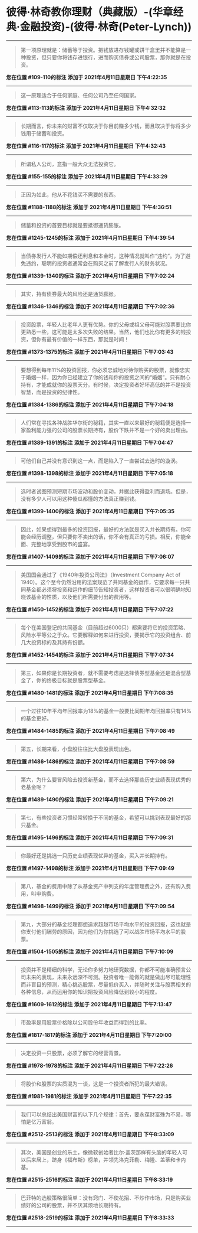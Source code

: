 # 彼得·林奇教你理财（典藏版）-(华章经典·金融投资)-(彼得·林奇(Peter-Lynch))

---

> 第一项原理就是：储蓄等于投资。把钱放进存钱罐或饼干盒里并不能算是一种投资，但只要你将钱存进银行，进而购买债券或公司股票，那你就是在投资。

**您在位置 #109-110的标注** **添加于 2021年4月11日星期日 下午4:22:35**

---

> 这一原理适合于任何家庭、任何公司乃至任何国家。

**您在位置 #113-113的标注** **添加于 2021年4月11日星期日 下午4:32:32**

---

> 长期而言，你未来的财富不仅取决于你目前赚多少钱，而且取决于你将多少钱用于储蓄和投资。

**您在位置 #116-117的标注** **添加于 2021年4月11日星期日 下午4:32:43**

---

> 所谓私人公司，意指一般大众无法投资它。

**您在位置 #155-155的标注** **添加于 2021年4月11日星期日 下午4:33:29**

---

> 正因为如此，他从不花钱买不需要的东西。

**您在位置 #1188-1188的标注** **添加于 2021年4月11日星期日 下午4:36:51**

---

> 储蓄和投资的首要目标就是要抵御通货膨胀。

**您在位置 #1245-1245的标注** **添加于 2021年4月11日星期日 下午4:39:54**

---

> 当债券发行人不能如期偿还利息和本金时，这种情况就叫作“违约”。为了避免违约，聪明的投资者通常会在购买之前了解发行人的财务状况。

**您在位置 #1339-1340的标注** **添加于 2021年4月11日星期日 下午7:02:24**

---

> 其实，持有债券最大的风险还是通货膨胀。

**您在位置 #1346-1346的标注** **添加于 2021年4月11日星期日 下午7:02:36**

---

> 投资股票，年轻人比老年人更有优势。你的父母或祖父母可能对股票要比你更熟悉一些，这可能是太多次失败的结果。当然，他们也比你有更多的钱投资，但你有最有价值的一样东西，那就是时间！

**您在位置 #1373-1375的标注** **添加于 2021年4月11日星期日 下午7:03:43**

---

> 要想得到每年11%的投资回报，你必须忠诚地对待你购买的股票，就像忠实于婚姻一样，因为你已经建立了你的钱和你的投资之间的“婚姻”。只有耐心持有，才能成就你的股票天分。有时候，决定投资者好坏高低的并不是投资智慧，而是投资的纪律性。

**您在位置 #1384-1386的标注** **添加于 2021年4月11日星期日 下午7:04:18**

---

> 人们常在寻找各种战胜华尔街的秘籍，其实一直以来最好的秘籍便是选择一家盈利能力强的公司的股票长期持有，股价下跌并不是一个好的卖出理由。

**您在位置 #1389-1391的标注** **添加于 2021年4月11日星期日 下午7:04:47**

---

> 可他们自己并没有意识到这一点，而是陷入了一直尝试去选时的漩涡。

**您在位置 #1398-1398的标注** **添加于 2021年4月11日星期日 下午7:05:18**

---

> 选时者试图预测短期市场波动和股价变动，并据此获得盈利而退场。但是，没有多少人可以用这种傻瓜都懂的方法真正赚到钱。

**您在位置 #1399-1400的标注** **添加于 2021年4月11日星期日 下午7:05:35**

---

> 因此，如果想得到最多的投资回报，最好的方法就是买入并长期持有。你可能会经历调整，但只要你不卖出的话，你不会有真正的亏损。相反，你能全面、完整地享受到股市的盛宴。

**您在位置 #1407-1409的标注** **添加于 2021年4月11日星期日 下午7:06:07**

---

> 美国国会通过了《1940年投资公司法》（Investment Company Act of 1940）。这个至今仍然沿用的法案规范了共同基金的运作，它要求每一只共同基金都必须将投资和运作的细节告知投资者，这样投资者可以很明确地知晓该基金的性质，以及他们所需要付出的费用等。

**您在位置 #1450-1452的标注** **添加于 2021年4月11日星期日 下午7:07:22**

---

> 每个在美国登记的共同基金（目前超过6000只）都需要将它的投资策略、风险水平等公之于众。它要解释如何来进行投资，要揭示它的投资组合、前几大投资标的及其持有份额。

**您在位置 #1452-1454的标注** **添加于 2021年4月11日星期日 下午7:07:34**

---

> 第三，如果你是长期投资者，就不需要考虑是选择债券型基金还是混合型基金了，你的终极目标就是股票型基金。

**您在位置 #1480-1481的标注** **添加于 2021年4月11日星期日 下午7:08:35**

---

> 一个过往10年平均年回报率为18%的基金一般要比同期年均回报率只有14%的基金更好。

**您在位置 #1484-1485的标注** **添加于 2021年4月11日星期日 下午7:08:49**

---

> 第五，长期来看，小盘股往往比大盘股表现出色。

**您在位置 #1486-1486的标注** **添加于 2021年4月11日星期日 下午7:08:59**

---

> 第六，为什么要冒风险去投资新基金，而不去选择那些历史业绩表现优秀的老基金呢？

**您在位置 #1489-1490的标注** **添加于 2021年4月11日星期日 下午7:09:21**

---

> 第七，有些投资者习惯经常转换于不同的基金，希望可以挑到表现最好的那只基金。

**您在位置 #1495-1496的标注** **添加于 2021年4月11日星期日 下午7:09:31**

---

> 你最好还是挑选一只历史业绩表现优异的基金，买入并长期持有。

**您在位置 #1497-1498的标注** **添加于 2021年4月11日星期日 下午7:09:49**

---

> 第八，基金的费用中除了从基金资产中列支的年度管理费之外，还有购入费用，叫申购费。

**您在位置 #1498-1499的标注** **添加于 2021年4月11日星期日 下午7:09:54**

---

> 第九，大部分的基金经理都想追求超越市场平均水平的投资回报，这也就是你支付他们酬劳的原因，因为他们为你挑选了可以战胜市场平均水平的股票。

**您在位置 #1504-1505的标注** **添加于 2021年4月11日星期日 下午7:10:09**

---

> 投资并不是精细的科学，无论你多努力地研究数据，你都不可能准确预言公司未来的表现，未来永远深不可测。投资者唯一能做的就是做出尽可能理性而非盲目的预测，精心挑选股票，尽量低价买入，并随时关注与股票相关的各种信息，从而运用你的知识把投资风险降低到较小的程度。

**您在位置 #1609-1612的标注** **添加于 2021年4月11日星期日 下午7:13:47**

---

> 市盈率是用股票价格除以公司股份年收益而得到的比率。

**您在位置 #1817-1817的标注** **添加于 2021年4月11日星期日 下午7:20:00**

---

> 决定投资一只股票，必须了解它的经营背景。

**您在位置 #1978-1978的标注** **添加于 2021年4月11日星期日 下午7:22:26**

---

> 将股价和股票的实质混为一谈，这是一个投资者所犯的最大错误。

**您在位置 #1981-1981的标注** **添加于 2021年4月11日星期日 下午7:22:35**

---

> 我们可以总结出美国财富的以下几个规律：首先，要永葆财富殊为不易，哪怕是亿万富翁。

**您在位置 #2512-2513的标注** **添加于 2021年4月11日星期日 下午8:33:09**

---

> 其次，美国是创业的乐土，像微软创始者比尔·盖茨那样有头脑的年轻人可以后来居上，跻身《福布斯》榜单，并领先洛克菲勒、梅隆、盖蒂和卡内基。

**您在位置 #2515-2516的标注** **添加于 2021年4月11日星期日 下午8:33:19**

---

> 巴菲特的选股策略很简单：没有窍门、不使花招、不炒作市场，只是购买业绩好的公司的股票，并不厌其烦地长期持有。

**您在位置 #2518-2519的标注** **添加于 2021年4月11日星期日 下午8:33:33**

---

